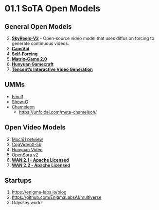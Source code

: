 # 01.1 SoTA Open Models

## General Open Models


2. **[SkyReels-V2](https://github.com/SkyworkAI/SkyReels-V2)** - Open-source video model that uses diffusion forcing to generate continuous videos.
3. **[CausVid](https://causvid.github.io/#result)**
7. **[Self-Forcing](https://self-forcing.github.io)**
8. **[Matrix-Game 2.0](https://matrix-game-v2.github.io)**
9. **[Hunyuan Gamecraft](https://hunyuan-gamecraft.github.io)**
10. **[Tencent’s Interactive Video Generation](https://greatx3.github.io/Yan/)**


## UMMs
- [Emu3](https://github.com/baaivision/Emu3?tab=readme-ov-file)
- [Show-O](https://github.com/showlab/Show-o)
- [Chameleon](https://arxiv.org/abs/2405.09818)
	- https://unfoldai.com/meta-chameleon/


## Open Video Models

2. [Mochi1 preview](https://huggingface.co/genmo/mochi-1-preview)
3. [CogVideoX-5b](https://huggingface.co/THUDM/CogVideoX-5b)
4. [Hunyuan Video](https://huggingface.co/tencent/HunyuanVideo)
5. [OpenSora v2](https://huggingface.co/hpcai-tech/Open-Sora-v2)
6. **[WAN 2.1 - Apache Licensed](https://github.com/Wan-Video/Wan2.1)**
2. **[WAN 2.2 - Apache Licensed](https://github.com/Wan-Video/Wan2.1)**


## Startups

1. https://enigma-labs.io/blog
2. https://github.com/EnigmaLabsAI/multiverse
3. Odyssey.world